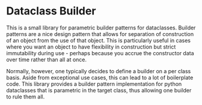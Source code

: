 # Dataclass Builder

This is a small library for parametric builder patterns for
dataclasses. Builder patterns are a nice design pattern that
allows for separation of construction of an object from the
use of that object. This is particularly useful in cases where
you want an object to have flexibility in construction but
strict immutability during use - perhaps because you accrue the
constructor data over time rather than all at once.

Normally, however, one typically decides to define a builder on
a per class basis. Aside from exceptional use cases, this can
lead to a lot of boilerplate code. This library provides a
builder pattern implementation for python dataclasses that is
parametric in the target class, thus allowing one builder to
rule them all.
